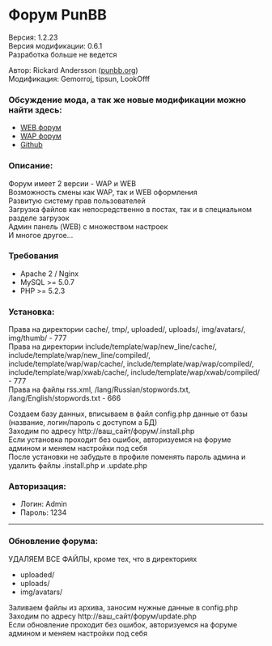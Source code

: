 # Форум PunBB
Версия: 1.2.23  
Версия модификации: 0.6.1  
Разработка больше не ведется  

Автор: Rickard Andersson ([punbb.org](http://punbb.org/))  
Модификация: Gemorroj, tipsun, LookOfff  

### Обсуждение мода, а так же новые модификации можно найти здесь:
* [WEB форум](http://forum.wapinet.ru/viewtopic.php?id=69)
* [WAP форум](http://forum.wapinet.ru/wap/viewtopic.php?id=69)
* [Github](https://github.com/Gemorroj/punbb-mod)



### Описание:
Форум имеет 2 версии - WAP и WEB  
Возможность смены как WAP, так и WEB оформления  
Развитую систему прав пользователей  
Загрузка файлов как непосредственно в постах, так и в специальном разделе загрузок  
Админ панель (WEB) с множеством настроек  
И многое другое...  

### Требования
* Apache 2 / Nginx
* MySQL >= 5.0.7
* PHP >= 5.2.3

### Установка:
Права на директории cache/, tmp/, uploaded/, uploads/, img/avatars/, img/thumb/ - 777  
Права на директории include/template/wap/new_line/cache/, include/template/wap/new_line/compiled/, include/template/wap/wap/cache/, include/template/wap/wap/compiled/, include/template/wap/xwab/cache/, include/template/wap/xwab/compiled/ - 777  
Права на файлы rss.xml, /lang/Russian/stopwords.txt, /lang/English/stopwords.txt - 666

Создаем базу данных, вписываем в файл config.php данные от базы (название, логин/пароль с доступом а БД)  
Заходим по адресу http://ваш_сайт/форум/.install.php  
Если установка проходит без ошибок, авторизуемся на форуме админом и меняем настройки под себя  
После установки не забудьте в профиле поменять пароль админа и удалить файлы .install.php и .update.php  

### Авторизация:
* Логин: Admin
* Пароль: 1234

------------
### Обновление форума:

УДАЛЯЕМ ВСЕ ФАЙЛЫ, кроме тех, что в директориях
- uploaded/
- uploads/
- img/avatars/

Заливаем файлы из архива, заносим нужные данные в config.php  
Заходим по адресу http://ваш_сайт/форум/update.php  
Если обновление проходит без ошибок, авторизуемся на форуме админом и меняем настройки под себя  
